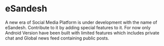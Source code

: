 # eSandesh
A  new era of Social Media Platform is under development with the name of eSandesh. Contribute to it by adding special features to it. For now only Android Version have been built with limited features which includes private chat and Global news feed containing public posts.

